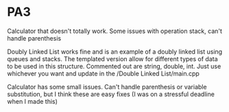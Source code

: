 # PA3
Calculator that doesn't totally work. Some issues with operation stack, can't handle parenthesis

Doubly Linked List works fine and is an example of a doubly linked list using queues and stacks. The templated version allow for different types of data to be used in this structure. Commented out are string, double, int. Just use whichever you want and update in the /Double Linked List/main.cpp

Calculator has some small issues. Can't handle parenthesis or variable substitution, but I think these are easy fixes (I was on a stressful deadline when I made this)
